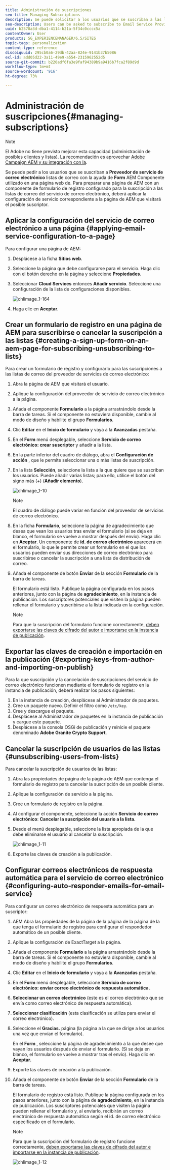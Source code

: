 ```yaml
---
title: Administración de suscripciones
seo-title: Managing Subscriptions
description: Se puede solicitar a los usuarios que se suscriban a las listas de correo del proveedor de servicios de correo electrónico, mediante el componente Formulario que se usa en la página web de AEM. Para preparar una página de AEM con un componente de formulario de registro configurado para la suscripción a las listas de correo del servicio de correo electrónico, deberá aplicar la configuración de servicio correspondiente a la página de AEM que visitará el posible suscriptor.
seo-description: Users can be asked to subscribe to Email Service Provider's mailing lists with the help of the Form component used on an AEM web page. To prepare an AEM page with a sign-up form for subscription to your e-mail service mailing lists, you must apply the corresponding service configuration to the AEM page that the potential subscriber will visit.
uuid: b2578a3d-dba1-4114-b21a-5f34c0cccc5a
contentOwner: User
products: SG_EXPERIENCEMANAGER/6.5/SITES
topic-tags: personalization
content-type: reference
discoiquuid: 295cb0a6-29db-42aa-824e-9141b37b5086
exl-id: add05d22-3a11-49e9-a554-2315962552d5
source-git-commit: b220adf6fa3e9faf94389b9a9416b7fca2f89d9d
workflow-type: tm+mt
source-wordcount: '916'
ht-degree: 73%

---
```


# Administración de suscripciones{#managing-subscriptions}

>[!NOTE]
>
>El Adobe no tiene previsto mejorar esta capacidad (administración de posibles clientes y listas).
>La recomendación es aprovechar [Adobe Campaign AEM y su integración con la](/help/sites-administering/campaign.md).

Se puede pedir a los usuarios que se suscriban a **Proveedor de servicio de correo electrónico** listas de correo con la ayuda de **Form** AEM Componente utilizado en una página web de. Para preparar una página de AEM con un componente de formulario de registro configurado para la suscripción a las listas de correo del servicio de correo electrónico, deberá aplicar la configuración de servicio correspondiente a la página de AEM que visitará el posible suscriptor.

## Aplicar la configuración del servicio de correo electrónico a una página {#applying-email-service-configuration-to-a-page}

Para configurar una página de AEM:

1. Desplácese a la ficha **Sitios web**.
1. Seleccione la página que debe configurarse para el servicio. Haga clic con el botón derecho en la página y seleccione **Propiedades**.

1. Seleccionar **Cloud Services** entonces **Añadir servicio**. Seleccione una configuración de la lista de configuraciones disponibles.

   ![chlimage_1-164](assets/chlimage_1-164.png)

1. Haga clic en **Aceptar**.

## Crear un formulario de registro en una página de AEM para suscribirse o cancelar la suscripción a las listas {#creating-a-sign-up-form-on-an-aem-page-for-subscribing-unsubscribing-to-lists}

Para crear un formulario de registro y configurarlo para las suscripciones a las listas de correo del proveedor de servicios de correo electrónico:

1. Abra la página de AEM que visitará el usuario.
1. Aplique la configuración del proveedor de servicio de correo electrónico a la página.

1. Añada el componente **Formulario** a la página arrastrándolo desde la barra de tareas. Si el componente no estuviera disponible, cambie al modo de diseño y habilite el grupo **Formularios**.
1. Clic **Editar** en el **Inicio de formulario** y vaya a la **Avanzadas** pestaña.
1. En el **Form** menú desplegable, seleccione **Servicio de correo electrónico: crear suscriptor** y añadir a la lista.
1. En la parte inferior del cuadro de diálogo, abra el **Configuración de acción** , que le permite seleccionar una o más listas de suscripción.
1. En la lista **Selección**, seleccione la lista a la que quiere que se suscriban los usuarios. Puede añadir varias listas; para ello, utilice el botón del signo más (+) (**Añadir elemento**).

   ![chlimage_1-10](assets/chlimage_1-10.jpeg)

   >[!NOTE]
   >
   >El cuadro de diálogo puede variar en función del proveedor de servicios de correo electrónico.

1. En la ficha **Formulario**, seleccione la página de agradecimiento que desea que vean los usuarios tras enviar el formulario (si se deja en blanco, el formulario se vuelve a mostrar después del envío). Haga clic en **Aceptar**. Un componente de **id. de correo electrónico** aparecerá en el formulario, lo que le permite crear un formulario en el que los usuarios pueden enviar sus direcciones de correo electrónico para suscribirse o cancelar la suscripción a una lista de distribución de correo.
1. Añada el componente de botón **Enviar** de la sección **Formulario** de la barra de tareas.

   El formulario está listo. Publique la página configurada en los pasos anteriores, junto con la página de **agradecimiento**, en la instancia de publicación. Los suscriptores potenciales que visiten la página pueden rellenar el formulario y suscribirse a la lista indicada en la configuración.

   >[!NOTE]
   >
   >Para que la suscripción del formulario funcione correctamente, [deben exportarse las claves de cifrado del autor e importarse en la instancia de publicación](#exporting-keys-from-author-and-importing-on-publish).

## Exportar las claves de creación e importación en la publicación {#exporting-keys-from-author-and-importing-on-publish}

Para la que suscripción y la cancelación de suscripciones del servicio de correo electrónico funcionen mediante el formulario de registro en la instancia de publicación, deberá realizar los pasos siguientes:

1. En la instancia de creación, desplácese al Administrador de paquetes.
1. Cree un paquete nuevo. Definir el filtro como `/etc/key`.
1. Cree y descargue el paquete.
1. Desplácese al Administrador de paquetes en la instancia de publicación y cargue este paquete.
1. Desplácese a la consola OSGi de publicación y reinicie el paquete denominado **Adobe Granite Crypto Support**.

## Cancelar la suscripción de usuarios de las listas {#unsubscribing-users-from-lists}

Para cancelar la suscripción de usuarios de las listas:

1. Abra las propiedades de página de la página de AEM que contenga el formulario de registro para cancelar la suscripción de un posible cliente.
1. Aplique la configuración de servicio a la página.
1. Cree un formulario de registro en la página.
1. Al configurar el componente, seleccione la acción **Servicio de correo electrónico**: **Cancelar la suscripción del usuario a la lista.**
1. Desde el menú desplegable, seleccione la lista apropiada de la que debe eliminarse el usuario al cancelar la suscripción.

   ![chlimage_1-11](assets/chlimage_1-11.jpeg)

1. Exporte las claves de creación a la publicación.

## Configurar correos electrónicos de respuesta automática para el servicio de correo electrónico {#configuring-auto-responder-emails-for-email-service}

Para configurar un correo electrónico de respuesta automática para un suscriptor:

1. AEM Abra las propiedades de la página de la página de la página de la que tenga el formulario de registro para configurar el respondedor automático de un posible cliente.
1. Aplique la configuración de ExactTarget a la página.

1. Añada el componente **Formulario** a la página arrastrándolo desde la barra de tareas. Si el componente no estuviera disponible, cambie al modo de diseño y habilite el grupo **Formularios**.
1. Clic **Editar** en el **Inicio de formulario** y vaya a la **Avanzadas** pestaña.
1. En el **Form** menú desplegable, seleccione **Servicio de correo electrónico: enviar correo electrónico de respuesta automática.**
1. **Seleccionar un correo electrónico** (este es el correo electrónico que se envía como correo electrónico de respuesta automática).

1. **Seleccionar clasificación** (esta clasificación se utiliza para enviar el correo electrónico).
1. Seleccione el **Gracias.** página (la página a la que se dirige a los usuarios una vez que envían el formulario).

   En el **Form** , seleccione la página de agradecimiento a la que desee que vayan los usuarios después de enviar el formulario. (Si se deja en blanco, el formulario se vuelve a mostrar tras el envío). Haga clic en **Aceptar**.

1. Exporte las claves de creación a la publicación.
1. Añada el componente de botón **Enviar** de la sección **Formulario** de la barra de tareas.

   El formulario de registro está listo. Publique la página configurada en los pasos anteriores, junto con la página de **agradecimiento**, en la instancia de publicación. Los suscriptores potenciales que visiten la página pueden rellenar el formulario y, al enviarlo, recibirán un correo electrónico de respuesta automática según el id. de correo electrónico especificado en el formulario.

   >[!NOTE]
   >
   >Para que la suscripción del formulario de registro funcione correctamente, [deben exportarse las claves de cifrado del autor e importarse en la instancia de publicación](#exporting-keys-from-author-and-importing-on-publish).

   ![chlimage_1-12](assets/chlimage_1-12.jpeg)
